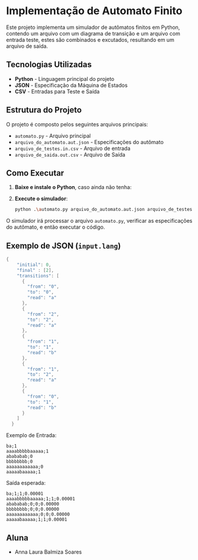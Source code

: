 # Implementação de Automato Finito 

Este projeto implementa um simulador de autômatos finitos em Python, contendo um arquivo com um diagrama de transição e um arquivo com entrada teste, estes são combinados e excutados, resultando em um arquivo de saída. 

## Tecnologias Utilizadas

- **Python** - Linguagem principal do projeto
- **JSON** - Especificação da Máquina de Estados
- **CSV** - Entradas para Teste e Saída

## Estrutura do Projeto

O projeto é composto pelos seguintes arquivos principais:

- `automato.py` - Arquivo principal 
- `arquivo_do_automato.aut.json` - Especificações do autômato
- `arquivo_de_testes.in.csv` - Arquivo de entrada
- `arquivo_de_saida.out.csv` - Arquivo de Saída

## Como Executar

1. **Baixe e instale o Python**, caso ainda não tenha:
     
2. **Execute o simulador**:
   ```sh
   python .\automato.py arquivo_do_automato.aut.json arquivo_de_testes.in.csv arquivo_de_saida.out.csv
   ```

O simulador irá processar o arquivo `automato.py`, verificar as especificações do autômato, e então executar o código.

## Exemplo de JSON (`input.lang`)

```c
{
    "initial": 0,
    "final" : [2],
    "transitions": [
      {
        "from": "0",
        "to": "0",
        "read": "a"
      },
      {
        "from": "2",
        "to": "2",
        "read": "a"
      },
      {
        "from": "1",
        "to": "1",
        "read": "b"
      },
      {
        "from": "1",
        "to": "2",
        "read": "a"
      },
      {
        "from": "0",
        "to": "1",
        "read": "b"
      }
    ]
  }
```

Exemplo de Entrada:
```
ba;1
aaaabbbbbaaaaa;1
abababab;0
bbbbbbbb;0
aaaaaaaaaaaa;0
aaaaabaaaaa;1
```

Saída esperada:
```
ba;1;1;0.00001
aaaabbbbbaaaaa;1;1;0.00001
abababab;0;0;0.00000
bbbbbbbb;0;0;0.00000
aaaaaaaaaaaa;0;0;0.00000
aaaaabaaaaa;1;1;0.00001
```

## Aluna
* Anna Laura Balmiza Soares
